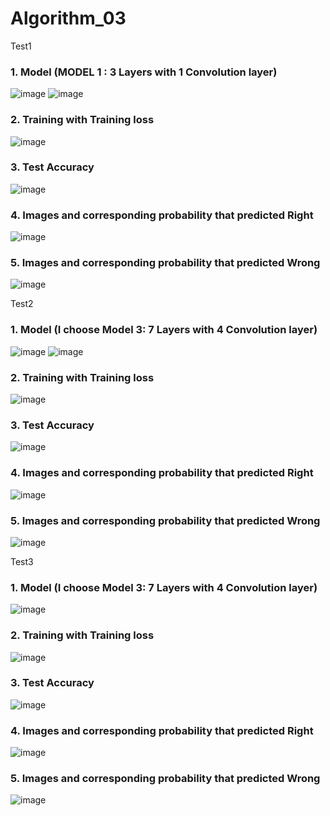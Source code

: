# Algorithm_03

Test1
### 1. Model (MODEL 1 : 3 Layers with 1 Convolution layer)
![image](https://user-images.githubusercontent.com/65785444/83611348-d0df8b80-a5bb-11ea-8719-62e42318b3c2.png)
![image](https://user-images.githubusercontent.com/65785444/83611393-df2da780-a5bb-11ea-9230-034923c30b06.png)

### 2. Training with Training loss 
![image](https://user-images.githubusercontent.com/65785444/83612486-6cbdc700-a5bd-11ea-9e0e-58803dbcda40.png)

### 3. Test Accuracy
![image](https://user-images.githubusercontent.com/65785444/83612584-8f4fe000-a5bd-11ea-9644-a8d56a26266a.png)

### 4. Images and corresponding probability that predicted Right 
![image](https://user-images.githubusercontent.com/65785444/83612794-db028980-a5bd-11ea-8844-646eb08a0a38.png)

### 5. Images and corresponding probability that predicted Wrong
![image](https://user-images.githubusercontent.com/65785444/83612760-ca521380-a5bd-11ea-85d0-19625fd07314.png)

Test2
### 1. Model (I choose Model 3: 7 Layers with 4 Convolution layer)
![image](https://user-images.githubusercontent.com/65785444/83613225-75fb6380-a5be-11ea-9c03-2ea991974267.png)
![image](https://user-images.githubusercontent.com/65785444/83613267-827fbc00-a5be-11ea-92ba-92e1b25c01fc.png)

### 2. Training with Training loss 
![image](https://user-images.githubusercontent.com/65785444/83613588-f3bf6f00-a5be-11ea-8dd5-5a5d510d473b.png)

### 3. Test Accuracy
![image](https://user-images.githubusercontent.com/65785444/83613653-0d60b680-a5bf-11ea-99d8-a7a90797222f.png)

### 4. Images and corresponding probability that predicted Right 
![image](https://user-images.githubusercontent.com/65785444/83613688-1a7da580-a5bf-11ea-84af-801d20348f58.png)


### 5. Images and corresponding probability that predicted Wrong
![image](https://user-images.githubusercontent.com/65785444/83613728-2b2e1b80-a5bf-11ea-8cc8-d5687b0f8582.png)

Test3
### 1. Model (I choose Model 3: 7 Layers with 4 Convolution layer)
![image](https://user-images.githubusercontent.com/65785444/83610801-fcae4180-a5ba-11ea-96b0-40780125a63c.png)

### 2. Training with Training loss 
![image](https://user-images.githubusercontent.com/65785444/83532006-a5f82780-a528-11ea-816b-fb77c04b7cdb.png)

### 3. Test Accuracy
![image](https://user-images.githubusercontent.com/65785444/83532124-d049e500-a528-11ea-8e49-3f05990964ba.png)

### 4. Images and corresponding probability that predicted Right 
![image](https://user-images.githubusercontent.com/65785444/83532260-f7a0b200-a528-11ea-9b3a-c0ae852aeb8b.png)

### 5. Images and corresponding probability that predicted Wrong
![image](https://user-images.githubusercontent.com/65785444/83532327-0f783600-a529-11ea-9f8f-533565fa295f.png)

